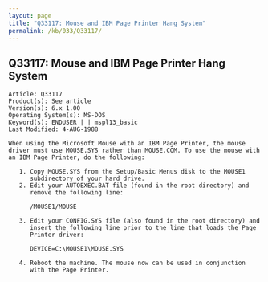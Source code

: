 ```yaml
---
layout: page
title: "Q33117: Mouse and IBM Page Printer Hang System"
permalink: /kb/033/Q33117/
---
```


## Q33117: Mouse and IBM Page Printer Hang System

	Article: Q33117
	Product(s): See article
	Version(s): 6.x 1.00
	Operating System(s): MS-DOS
	Keyword(s): ENDUSER | | mspl13_basic
	Last Modified: 4-AUG-1988
	
	When using the Microsoft Mouse with an IBM Page Printer, the mouse
	driver must use MOUSE.SYS rather than MOUSE.COM. To use the mouse with
	an IBM Page Printer, do the following:
	
	   1. Copy MOUSE.SYS from the Setup/Basic Menus disk to the MOUSE1
	      subdirectory of your hard drive.
	   2. Edit your AUTOEXEC.BAT file (found in the root directory) and
	      remove the following line:
	
	      /MOUSE1/MOUSE
	
	   3. Edit your CONFIG.SYS file (also found in the root directory) and
	      insert the following line prior to the line that loads the Page
	      Printer driver:
	
	      DEVICE=C:\MOUSE1\MOUSE.SYS
	
	   4. Reboot the machine. The mouse now can be used in conjunction
	      with the Page Printer.
